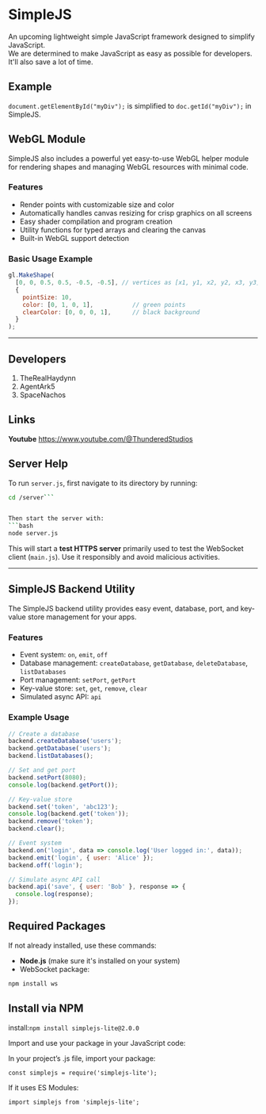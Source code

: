 # SimpleJS

An upcoming lightweight simple JavaScript framework designed to simplify JavaScript.  
We are determined to make JavaScript as easy as possible for developers. It'll also save a lot of time.

## Example

`document.getElementById("myDiv");` is simplified to `doc.getId("myDiv");` in SimpleJS.

## WebGL Module

SimpleJS also includes a powerful yet easy-to-use WebGL helper module for rendering shapes and managing WebGL resources with minimal code.

### Features

- Render points with customizable size and color  
- Automatically handles canvas resizing for crisp graphics on all screens  
- Easy shader compilation and program creation  
- Utility functions for typed arrays and clearing the canvas  
- Built-in WebGL support detection  

### Basic Usage Example

```js
gl.MakeShape(
  [0, 0, 0.5, 0.5, -0.5, -0.5], // vertices as [x1, y1, x2, y2, x3, y3]
  {
    pointSize: 10,
    color: [0, 1, 0, 1],           // green points
    clearColor: [0, 0, 0, 1],      // black background
  }
);
```

---

## Developers

1. TheRealHaydynn  
2. AgentArk5  
3. SpaceNachos  

## Links

**Youtube** https://www.youtube.com/@ThunderedStudios

## Server Help

To run `server.js`, first navigate to its directory by running:  
```bash
cd /server```


Then start the server with:  
```bash
node server.js
```

This will start a **test HTTPS server** primarily used to test the WebSocket client (`main.js`). Use it responsibly and avoid malicious activities.

---
## SimpleJS Backend Utility

The SimpleJS backend utility provides easy event, database, port, and key-value store management for your apps.

### Features
- Event system: `on`, `emit`, `off`
- Database management: `createDatabase`, `getDatabase`, `deleteDatabase`, `listDatabases`
- Port management: `setPort`, `getPort`
- Key-value store: `set`, `get`, `remove`, `clear`
- Simulated async API: `api`

### Example Usage
```js
// Create a database
backend.createDatabase('users');
backend.getDatabase('users');
backend.listDatabases();

// Set and get port
backend.setPort(8080);
console.log(backend.getPort());

// Key-value store
backend.set('token', 'abc123');
console.log(backend.get('token'));
backend.remove('token');
backend.clear();

// Event system
backend.on('login', data => console.log('User logged in:', data));
backend.emit('login', { user: 'Alice' });
backend.off('login');

// Simulate async API call
backend.api('save', { user: 'Bob' }, response => {
  console.log(response);
});
```




## Required Packages

If not already installed, use these commands:

- **Node.js** (make sure it's installed on your system)
- WebSocket package:  
```bash
npm install ws
```
## Install via NPM
install:```npm install simplejs-lite@2.0.0```

Import and use your package in your JavaScript code:

In your project’s .js file, import your package:

```const simplejs = require('simplejs-lite');```

If it uses ES Modules:

```import simplejs from 'simplejs-lite';```











